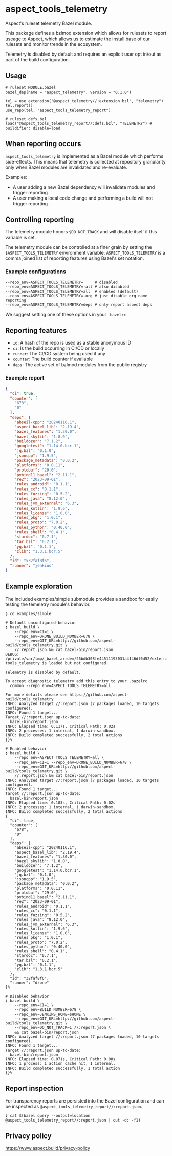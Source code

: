# aspect_tools_telemetry

Aspect's ruleset telemetry Bazel module.

This package defines a bzlmod extension which allows for rulesets to report useage to Aspect, which allows us to estimate the install base of our rulesets and monitor trends in the ecosystem.

Telemetry is disabled by default and requires an explicit user opt in/out as part of the build configuration.

## Usage

```
# ruleset MODULE.bazel
bazel_dep(name = "aspect_telemetry", version = "0.1.0")

tel = use_extension("@aspect_telemetry//:extension.bzl", "telemetry")
tel.report()
use_repo(tel, "aspect_tools_telemetry_report")

# ruleset defs.bzl
load("@aspect_tools_telemetry_report//:defs.bzl", "TELEMETRY") # buildifier: disable=load
```

## When reporting occurs
`aspect_tools_telemetry` is implemented as a Bazel module which performs side-effects.
This means that telemetry is collected at repository granularity only when Bazel modules are invalidated and re-evaluate.

Examples:
- A user adding a new Bazel dependency will invalidate modules and trigger reporting
- A user making a local code change and performing a build will not trigger reporting

## Controlling reporting
The telemetry module honors `$DO_NOT_TRACK` and will disable itself if this variable is set.

The telemetry module can be controlled at a finer grain by setting the `$ASPECT_TOOLS_TELEMETRY` environment variable.
`ASPECT_TOOLS_TELEMETRY` is a comma joined list of reporting features using Bazel's set notation.

### Example configurations

``` shell
--repo_env=ASPECT_TOOLS_TELEMETRY=     # disabled
--repo_env=ASPECT_TOOLS_TELEMETRY=-all # also disabled
--repo_env=ASPECT_TOOLS_TELEMETRY=all  # enabled (default)
--repo_env=ASPECT_TOOLS_TELEMETRY=-org # just disable org name reporting
--repo_env=ASPECT_TOOLS_TELEMETRY=deps # only report aspect deps
```

We suggest setting one of these options in your `.bazelrc`

## Reporting features
- `id`: A hash of the repo is used as a stable anonymous ID
- `ci`: Is the build occurring in CI/CD or locally
- `runner`: The CI/CD system being used if any
- `counter`: The build counter if available
- `deps`: The active set of bzlmod modules from the public registry

### Example report

```json
{
  "ci": true,
  "counter": [
    "678",
    "0"
  ],
  "deps": {
    "abseil-cpp": "20240116.1",
    "aspect_bazel_lib": "2.19.4",
    "bazel_features": "1.30.0",
    "bazel_skylib": "1.8.0",
    "buildozer": "7.1.2",
    "googletest": "1.14.0.bcr.1",
    "jq.bzl": "0.1.0",
    "jsoncpp": "1.9.5",
    "package_metadata": "0.0.2",
    "platforms": "0.0.11",
    "protobuf": "29.0",
    "pybind11_bazel": "2.11.1",
    "re2": "2023-09-01",
    "rules_android": "0.1.1",
    "rules_cc": "0.1.1",
    "rules_fuzzing": "0.5.2",
    "rules_java": "8.12.0",
    "rules_jvm_external": "6.3",
    "rules_kotlin": "1.9.6",
    "rules_license": "1.0.0",
    "rules_pkg": "1.0.1",
    "rules_proto": "7.0.2",
    "rules_python": "0.40.0",
    "rules_shell": "0.4.1",
    "stardoc": "0.7.1",
    "tar.bzl": "0.2.1",
    "yq.bzl": "0.1.1",
    "zlib": "1.3.1.bcr.5"
  },
  "id": "x32faf8f6",
  "runner": "jenkins"
}
```

## Example exploration

The included examples/simple submodule provides a sandbox for easily testing the temeletry module's behavior.

``` shellsession
❯ cd examples/simple

# Default unconfigured behavior
❯ bazel build \
    --repo_env=CI=1 \
    --repo_env=DRONE_BUILD_NUMBER=678 \
    --repo_env=GIT_URL=http://github.com/aspect-build/tools_telemetry.git \
    //:report.json && cat bazel-bin/report.json
DEBUG: /private/var/tmp/_bazel_arrdem/26bdb308fe44511193031a4146df0d52/external/aspect_tools_telemetry+/extension.bzl:246:14: tools_telemetry is loaded but not configured.

Telemetry is disabled by default.

To accept diagnostic telemetry add this entry to your .bazelrc
  common --repo_env=ASPECT_TOOLS_TELEMETRY=all

For more details please see https://github.com/aspect-build/tools_telemetry
INFO: Analyzed target //:report.json (7 packages loaded, 10 targets configured).
INFO: Found 1 target...
Target //:report.json up-to-date:
  bazel-bin/report.json
INFO: Elapsed time: 0.117s, Critical Path: 0.02s
INFO: 2 processes: 1 internal, 1 darwin-sandbox.
INFO: Build completed successfully, 2 total actions
{}%

# Enabled behavior
❯ bazel build \
    --repo_env=ASPECT_TOOLS_TELEMETRY=all \
    --repo_env=CI=1 --repo_env=DRONE_BUILD_NUMBER=678 \
    --repo_env=GIT_URL=http://github.com/aspect-build/tools_telemetry.git \
    //:report.json && cat bazel-bin/report.json
INFO: Analyzed target //:report.json (7 packages loaded, 10 targets configured).
INFO: Found 1 target...
Target //:report.json up-to-date:
  bazel-bin/report.json
INFO: Elapsed time: 0.103s, Critical Path: 0.02s
INFO: 2 processes: 1 internal, 1 darwin-sandbox.
INFO: Build completed successfully, 2 total actions
{
  "ci": true,
  "counter": [
    "678",
    "0"
  ],
  "deps": {
    "abseil-cpp": "20240116.1",
    "aspect_bazel_lib": "2.19.4",
    "bazel_features": "1.30.0",
    "bazel_skylib": "1.8.0",
    "buildozer": "7.1.2",
    "googletest": "1.14.0.bcr.1",
    "jq.bzl": "0.1.0",
    "jsoncpp": "1.9.5",
    "package_metadata": "0.0.2",
    "platforms": "0.0.11",
    "protobuf": "29.0",
    "pybind11_bazel": "2.11.1",
    "re2": "2023-09-01",
    "rules_android": "0.1.1",
    "rules_cc": "0.1.1",
    "rules_fuzzing": "0.5.2",
    "rules_java": "8.12.0",
    "rules_jvm_external": "6.3",
    "rules_kotlin": "1.9.6",
    "rules_license": "1.0.0",
    "rules_pkg": "1.0.1",
    "rules_proto": "7.0.2",
    "rules_python": "0.40.0",
    "rules_shell": "0.4.1",
    "stardoc": "0.7.1",
    "tar.bzl": "0.2.1",
    "yq.bzl": "0.1.1",
    "zlib": "1.3.1.bcr.5"
  },
  "id": "32faf8f6",
  "runner": "drone"
}%

# Disabled behavior
❯ bazel build \
    --repo_env=CI=1 \
    --repo_env=BUILD_NUMBER=678 \
    --repo_env=JENKINS_HOME=$HOME \
    --repo_env=GIT_URL=http://github.com/aspect-build/tools_telemetry.git \
    --repo_env=DO_NOT_TRACK=1 //:report.json \
    && cat bazel-bin/report.json
INFO: Analyzed target //:report.json (7 packages loaded, 10 targets configured).
INFO: Found 1 target...
Target //:report.json up-to-date:
  bazel-bin/report.json
INFO: Elapsed time: 0.071s, Critical Path: 0.00s
INFO: 1 process: 1 action cache hit, 1 internal.
INFO: Build completed successfully, 1 total action
{}%
```

## Report inspection

For transparency reports are persisted into the Bazel configuration and can be inspected as `@aspect_tools_telemetry_report//:report.json`.


``` shellsession
❯ cat $(bazel query --output=location @aspect_tools_telemetry_report//:report.json | cut -d: -f1)
```

## Privacy policy

https://www.aspect.build/privacy-policy
